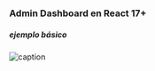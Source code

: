 ### Admin Dashboard en React 17+
##### ***ejemplo básico***
![caption](public/video/adminreact.gif)
